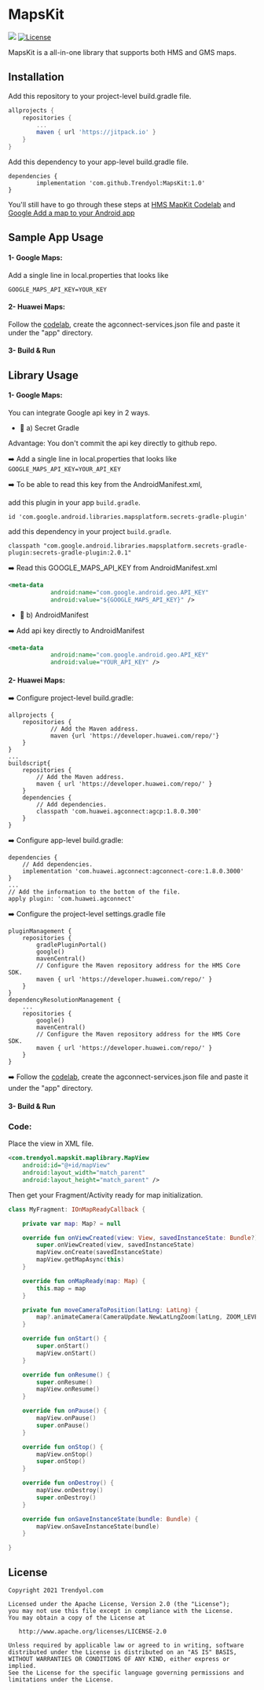 # MapsKit

[![](https://jitpack.io/v/Trendyol/MapsKit.svg)](https://jitpack.io/#Trendyol/MapsKit)
[![License](https://img.shields.io/badge/License-Apache%202.0-blue.svg)](https://opensource.org/licenses/Apache-2.0)


MapsKit is a all-in-one library that supports both HMS and GMS maps.

## Installation

Add this repository to your project-level build.gradle file.

```groovy
allprojects {
	repositories {
		...
		maven { url 'https://jitpack.io' }
	}
}
```

Add this dependency to your app-level build.gradle file.

```
dependencies {
        implementation 'com.github.Trendyol:MapsKit:1.0'
}
```

You'll still have to go through these steps at [HMS MapKit Codelab](https://developer.huawei.com/consumer/en/codelab/HMSMapKit/index.html#0) and [Google Add a map to your Android app](https://developers.google.com/codelabs/maps-platform/maps-platform-101-android#0)

## Sample App Usage

#### 1- Google Maps:
Add a single line in local.properties that looks like

```GOOGLE_MAPS_API_KEY=YOUR_KEY```

#### 2- Huawei Maps:

Follow the [codelab](https://developer.huawei.com/consumer/en/codelab/HMSMapKit/index.html#0), create the agconnect-services.json file and paste it under the "app" directory.


#### 3- Build & Run


## Library Usage

#### 1- Google Maps:
You can integrate Google api key in 2 ways.
- 📌 a) Secret Gradle

Advantage: You don't commit the api key directly to github repo.

➡️ Add a single line in local.properties that looks like
```GOOGLE_MAPS_API_KEY=YOUR_API_KEY```

➡️ To be able to read this key from the AndroidManifest.xml,

add this plugin in your app ```build.gradle```.

```id 'com.google.android.libraries.mapsplatform.secrets-gradle-plugin'```

add this dependency in your project ```build.gradle```.

```classpath "com.google.android.libraries.mapsplatform.secrets-gradle-plugin:secrets-gradle-plugin:2.0.1"```

➡️ Read this GOOGLE_MAPS_API_KEY from AndroidManifest.xml
```XML    
<meta-data
            android:name="com.google.android.geo.API_KEY"
            android:value="${GOOGLE_MAPS_API_KEY}" />
```
- 📌 b) AndroidManifest

➡️ Add api key directly to AndroidManifest
```XML    
<meta-data
            android:name="com.google.android.geo.API_KEY"
            android:value="YOUR_API_KEY" />
```

#### 2- Huawei Maps:
➡️ Configure project-level build.gradle:
```
allprojects {
    repositories {
            // Add the Maven address.
            maven {url 'https://developer.huawei.com/repo/'}
    }
}
...
buildscript{
    repositories {
        // Add the Maven address.
        maven { url 'https://developer.huawei.com/repo/' }
    }
    dependencies {
        // Add dependencies.
        classpath 'com.huawei.agconnect:agcp:1.8.0.300'
    }
}
```
➡️ Configure app-level build.gradle:
```
dependencies {
    // Add dependencies.
    implementation 'com.huawei.agconnect:agconnect-core:1.8.0.3000'
}
...
// Add the information to the bottom of the file.
apply plugin: 'com.huawei.agconnect'

```

➡️ Configure the project-level settings.gradle file
```
pluginManagement { 
    repositories { 
        gradlePluginPortal() 
        google() 
        mavenCentral() 
        // Configure the Maven repository address for the HMS Core SDK. 
        maven { url 'https://developer.huawei.com/repo/' } 
    } 
} 
dependencyResolutionManagement { 
    ... 
    repositories { 
        google() 
        mavenCentral() 
        // Configure the Maven repository address for the HMS Core SDK. 
        maven { url 'https://developer.huawei.com/repo/' } 
    } 
}
```

➡️ Follow the [codelab](https://developer.huawei.com/consumer/en/codelab/HMSMapKit/index.html#0), create the agconnect-services.json file and paste it under the "app" directory.

#### 3- Build & Run


### Code:
Place the view in XML file.

```XML
<com.trendyol.mapskit.maplibrary.MapView
    android:id="@+id/mapView"
    android:layout_width="match_parent"
    android:layout_height="match_parent" />
```

Then get your Fragment/Activity ready for map initialization.

```kotlin
class MyFragment: IOnMapReadyCallback {

    private var map: Map? = null

    override fun onViewCreated(view: View, savedInstanceState: Bundle?) {
        super.onViewCreated(view, savedInstanceState)
        mapView.onCreate(savedInstanceState)
        mapView.getMapAsync(this)
    }

    override fun onMapReady(map: Map) {
        this.map = map
    }

    private fun moveCameraToPosition(latLng: LatLng) {
        map?.animateCamera(CameraUpdate.NewLatLngZoom(latLng, ZOOM_LEVEL_STREET))
    }

    override fun onStart() {
        super.onStart()
        mapView.onStart()
    }

    override fun onResume() {
        super.onResume()
        mapView.onResume()
    }

    override fun onPause() {
        mapView.onPause()
        super.onPause()
    }

    override fun onStop() {
        mapView.onStop()
        super.onStop()
    }

    override fun onDestroy() {
        mapView.onDestroy()
        super.onDestroy()
    }

    override fun onSaveInstanceState(bundle: Bundle) {
        mapView.onSaveInstanceState(bundle)
    }

}
```

License
--------


    Copyright 2021 Trendyol.com

    Licensed under the Apache License, Version 2.0 (the "License");
    you may not use this file except in compliance with the License.
    You may obtain a copy of the License at

       http://www.apache.org/licenses/LICENSE-2.0

    Unless required by applicable law or agreed to in writing, software
    distributed under the License is distributed on an "AS IS" BASIS,
    WITHOUT WARRANTIES OR CONDITIONS OF ANY KIND, either express or implied.
    See the License for the specific language governing permissions and
    limitations under the License.